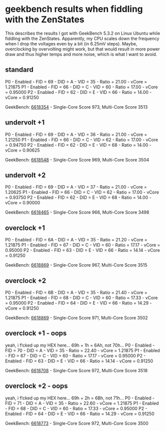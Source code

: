 # geekbench results when fiddling with the ZenStates
This describes the results I got with GeekBench 5.3.2 on Linux Ubuntu while fiddling with the ZenStates.
Apparently, my CPU scales down the frequency when I drop the voltages even by a bit (in 6.25mV steps). Maybe, overclocking by overvolting might work, but that would result in more power draw and thus higher temps and more noise, which is what I want to avoid.

## standard
P0 - Enabled - FID = 69 - DID = A - VID = 35 - Ratio = 21.00 - vCore = 1.21875
P1 - Enabled - FID = 66 - DID = C - VID = 60 - Ratio = 17.00 - vCore = 0.95000
P2 - Enabled - FID = 62 - DID = E - VID = 66 - Ratio = 14.00 - vCore = 0.91250

GeekBench: [6618354](https://browser.geekbench.com/v5/cpu/6618354) - Single-Core Score 973, Multi-Core Score 3513

## undervolt +1
P0 - Enabled - FID = 69 - DID = A - VID = 36 - Ratio = 21.00 - vCore = 1.21250
P1 - Enabled - FID = 66 - DID = C - VID = 62 - Ratio = 17.00 - vCore = 0.94750
P2 - Enabled - FID = 62 - DID = E - VID = 68 - Ratio = 14.00 - vCore = 0.90625

GeekBench: [6618548](https://browser.geekbench.com/v5/cpu/6618548) - Single-Core Score 969, Multi-Core Score 3504

## undervolt +2
P0 - Enabled - FID = 69 - DID = A - VID = 37 - Ratio = 21.00 - vCore = 1.20625
P1 - Enabled - FID = 66 - DID = C - VID = 62 - Ratio = 17.00 - vCore = 0.93750
P2 - Enabled - FID = 62 - DID = E - VID = 68 - Ratio = 14.00 - vCore = 0.90000

GeekBench: [6618465](https://browser.geekbench.com/v5/cpu/6618465) - Single-Core Score 966, Multi-Core Score 3498

## overclock +1
P0 - Enabled - FID = 6A - DID = A - VID = 35 - Ratio = 21.20 - vCore = 1.21875
P1 - Enabled - FID = 67 - DID = C - VID = 60 - Ratio = 17.17 - vCore = 0.95000
P2 - Enabled - FID = 63 - DID = E - VID = 66 - Ratio = 14.14 - vCore = 0.91250

GeekBench: [6618869](https://browser.geekbench.com/v5/cpu/6618869) - Single-Core Score 967, Multi-Core Score 3515

## overclock +2
P0 - Enabled - FID = 6B - DID = A - VID = 35 - Ratio = 21.40 - vCore = 1.21875
P1 - Enabled - FID = 68 - DID = C - VID = 60 - Ratio = 17.33 - vCore = 0.95000
P2 - Enabled - FID = 64 - DID = E - VID = 66 - Ratio = 14.29 - vCore = 0.91250

GeekBench: [6618869](https://browser.geekbench.com/v5/cpu/6618869) - Single-Core Score 971, Multi-Core Score 3502

## overclock +1 - oops
yeah, i f!cked up my HEX here... 69h + 1h = 6Ah, not 70h...
P0 - Enabled - FID = 70 - DID = A - VID = 35 - Ratio = 22.40 - vCore = 1.21875
P1 - Enabled - FID = 67 - DID = C - VID = 60 - Ratio = 17.17 - vCore = 0.95000
P2 - Enabled - FID = 63 - DID = E - VID = 66 - Ratio = 14.14 - vCore = 0.91250

GeekBench: [6618708](https://browser.geekbench.com/v5/cpu/6618708) - Single-Core Score 972, Multi-Core Score 3518

## overclock +2 - oops
yeah, i f!cked up my HEX here... 69h + 2h = 6Bh, not 71h...
P0 - Enabled - FID = 71 - DID = A - VID = 35 - Ratio = 22.60 - vCore = 1.21875
P1 - Enabled - FID = 68 - DID = C - VID = 60 - Ratio = 17.33 - vCore = 0.95000
P2 - Enabled - FID = 64 - DID = E - VID = 66 - Ratio = 14.29 - vCore = 0.91250

GeekBench: [6618773](https://browser.geekbench.com/v5/cpu/6618773) - Single-Core Score 972, Multi-Core Score 3500

